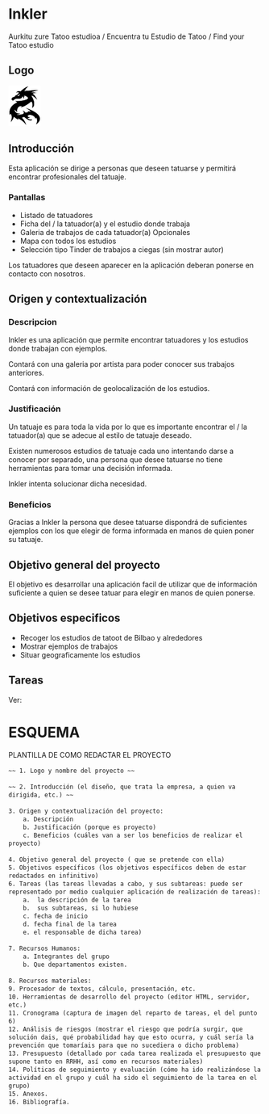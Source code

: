 # Inkler
Aurkitu zure Tatoo estudioa / Encuentra tu Estudio de Tatoo / Find your Tatoo estudio

## Logo
<img src="https://github.com/osoitz/Inkler/blob/master/app/src/main/res/drawable/dragonlogo.png" width="64">

## Introducción
Esta aplicación se dirige a personas que deseen tatuarse y permitirá encontrar profesionales del tatuaje.

### Pantallas
* Listado de tatuadores
* Ficha del / la tatuador(a) y el estudio donde trabaja
* Galeria de trabajos de cada tatuador(a)
Opcionales
* Mapa con todos los estudios
* Selección tipo Tinder de trabajos a ciegas (sin mostrar autor)

Los tatuadores que deseen aparecer en la aplicación deberan ponerse en contacto con nosotros.

## Origen y contextualización

### Descripcion

Inkler es una aplicación que permite encontrar tatuadores y los estudios donde trabajan con ejemplos.

Contará con una galeria por artista para poder conocer sus trabajos anteriores.

Contará con información de geolocalización de los estudios.

### Justificación
Un tatuaje es para toda la vida por lo que es importante encontrar el / la tatuador(a) que se adecue al estilo de tatuaje deseado.

Existen numerosos estudios de tatuaje cada uno intentando darse a conocer por separado, una persona que desee tatuarse no tiene herramientas para tomar una decisión informada.

Inkler intenta solucionar dicha necesidad.

### Beneficios
Gracias a Inkler la persona que desee tatuarse dispondrá de suficientes ejemplos con los que elegir de forma informada en manos de quien poner su tatuaje.

## Objetivo general del proyecto
El objetivo es desarrollar una aplicación facil de utilizar que de información suficiente a quien se desee tatuar para elegir en manos de quien ponerse.

## Objetivos especificos
* Recoger los estudios de tatoot de Bilbao y alrededores
* Mostrar ejemplos de trabajos
* Situar geograficamente los estudios

## Tareas
Ver:  


# ESQUEMA

PLANTILLA DE COMO REDACTAR EL PROYECTO

    ~~ 1. Logo y nombre del proyecto ~~
    
    ~~ 2. Introducción (el diseño, que trata la empresa, a quien va dirigida, etc.) ~~
    
    3. Origen y contextualización del proyecto:
        a. Descripción
        b. Justificación (porque es proyecto)
        c. Beneficios (cuáles van a ser los beneficios de realizar el proyecto)

    4. Objetivo general del proyecto ( que se pretende con ella)
    5. Objetivos específicos (los objetivos específicos deben de estar redactados en infinitivo)
    6. Tareas (las tareas llevadas a cabo, y sus subtareas: puede ser representado por medio cualquier aplicación de realización de tareas):
        a.  la descripción de la tarea
        b.  sus subtareas, si lo hubiese
        c. fecha de inicio 
        d. fecha final de la tarea 
        e. el responsable de dicha tarea)

    7. Recursos Humanos:
        a. Integrantes del grupo
        b. Que departamentos existen.

    8. Recursos materiales:
    9. Procesador de textos, cálculo, presentación, etc.
    10. Herramientas de desarrollo del proyecto (editor HTML, servidor, etc.)
    11. Cronograma (captura de imagen del reparto de tareas, el del punto 6)
    12. Análisis de riesgos (mostrar el riesgo que podría surgir, que solución dais, qué probabilidad hay que esto ocurra, y cuál sería la prevención que tomaríais para que no sucediera o dicho problema)
    13. Presupuesto (detallado por cada tarea realizada el presupuesto que supone tanto en RRHH, así como en recursos materiales)
    14. Políticas de seguimiento y evaluación (cómo ha ido realizándose la actividad en el grupo y cuál ha sido el seguimiento de la tarea en el grupo)
    15. Anexos.
    16. Bibliografía.
